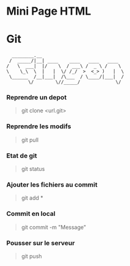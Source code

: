 # Mini Page HTML

# Git
```
  ________.__                              
 /  _____/|__| ____    ____   ____   ____  
/   \  ___|  |/    \  / ___\ /  _ \ /    \ 
\    \_\  \  |   |  \/ /_/  >  <_> )   |  \
 \______  /__|___|  /\___  / \____/|___|  /
        \/        \//_____/             \/ 

```

### Reprendre un depot
> git clone <url.git>

### Reprendre les modifs
> git pull

### Etat de git 
> git status

### Ajouter les fichiers au commit
> git add *

### Commit en local
> git commit -m "Message"

### Pousser sur le serveur
> git push
